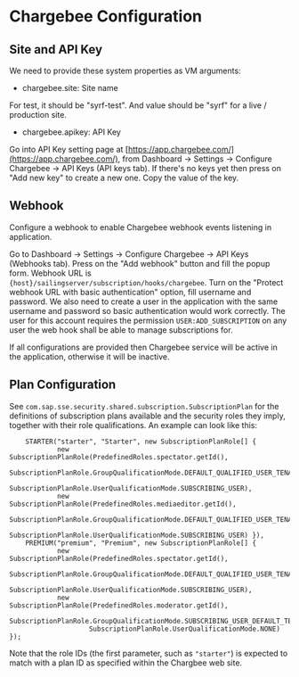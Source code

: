 # Chargebee Configuration

## Site and API Key
We need to provide these system properties as VM arguments:

- chargebee.site: Site name

For test, it should be "syrf-test". And value should be "syrf" for a live / production site.


- chargebee.apikey: API Key

Go into API Key setting page at [https://app.chargebee.com/](https://app.chargebee.com/), from Dashboard -> Settings -> Configure Chargebee -> API Keys (API keys tab).
If there's no keys yet then press on "Add new key" to create a new one.
Copy the value of the key.

## Webhook
Configure a webhook to enable Chargebee webhook events listening in application.

Go to Dashboard -> Settings -> Configure Chargebee -> API Keys (Webhooks tab).
Press on the "Add webhook" button and fill the popup form. Webhook URL is `{host}/sailingserver/subscription/hooks/chargebee`.
Turn on the "Protect webhook URL with basic authentication" option, fill username and password. We also need to create a user in the application with the same username and password so basic authentication would work correctly. The user for this account requires the permission `USER:ADD_SUBSCRIPTION` on any user the web hook shall be able to manage subscriptions for.

If all configurations are provided then Chargebee service will be active in the application, otherwise it will be inactive.

## Plan Configuration
See `com.sap.sse.security.shared.subscription.SubscriptionPlan` for the definitions of subscription plans available and the security roles they imply, together with their role qualifications. An example
can look like this:

```
    STARTER("starter", "Starter", new SubscriptionPlanRole[] {
            new SubscriptionPlanRole(PredefinedRoles.spectator.getId(),
                    SubscriptionPlanRole.GroupQualificationMode.DEFAULT_QUALIFIED_USER_TENANT,
                    SubscriptionPlanRole.UserQualificationMode.SUBSCRIBING_USER),
            new SubscriptionPlanRole(PredefinedRoles.mediaeditor.getId(),
                    SubscriptionPlanRole.GroupQualificationMode.DEFAULT_QUALIFIED_USER_TENANT,
                    SubscriptionPlanRole.UserQualificationMode.SUBSCRIBING_USER) }),
    PREMIUM("premium", "Premium", new SubscriptionPlanRole[] {
            new SubscriptionPlanRole(PredefinedRoles.spectator.getId(),
                    SubscriptionPlanRole.GroupQualificationMode.DEFAULT_QUALIFIED_USER_TENANT,
                    SubscriptionPlanRole.UserQualificationMode.SUBSCRIBING_USER),
            new SubscriptionPlanRole(PredefinedRoles.moderator.getId(),
                    SubscriptionPlanRole.GroupQualificationMode.SUBSCRIBING_USER_DEFAULT_TENANT,
                    SubscriptionPlanRole.UserQualificationMode.NONE) });
```

Note that the role IDs (the first parameter, such as `"starter"`) is expected to match with a plan ID as specified within the Chargbee web site.